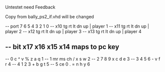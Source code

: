 Untestet need Feedback


Copy from bally_ps2_if.vhd will be changed

  -- port 7  6  5  4  3  2  1  0
  -- x10           tg rt lt dn up | player 1
  -- x11           tg rt lt dn up | player 2
  -- x12           tg rt lt dn up | player 3
  -- x13           tg rt lt dn up | player 4


  -- bit x17 x16 x15 x14    maps to pc key
  --
  -- 0    c   ^   v  %      z  a  q  1
  -- 1    mr  ms  ch /      x  s  w  2
  -- 2    7   8   9  x      c  d  e  3
  -- 3    4   5   6  -      v  f  r  4
  -- 4    1   2   3  +      b  g  t  5
  -- 5    ce  0   .  =      n  h  y  6

